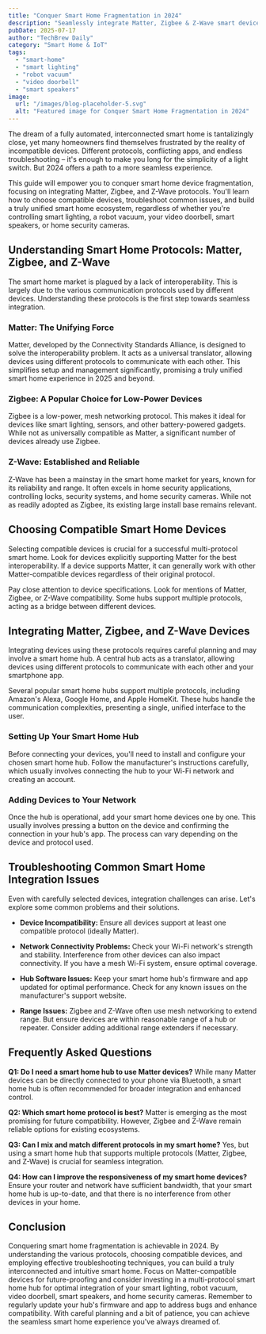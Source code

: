 ```yaml
---
title: "Conquer Smart Home Fragmentation in 2024"
description: "Seamlessly integrate Matter, Zigbee & Z-Wave smart devices (lighting, robot vacuums, video doorbells etc.)!  This complete guide helps you troubleshoot common issues and build a truly unified smart home in 2024. Read now!"
pubDate: 2025-07-17
author: "TechBrew Daily"
category: "Smart Home & IoT"
tags:
  - "smart-home"
  - "smart lighting"
  - "robot vacuum"
  - "video doorbell"
  - "smart speakers"
image:
  url: "/images/blog-placeholder-5.svg"
  alt: "Featured image for Conquer Smart Home Fragmentation in 2024"
---
```


The dream of a fully automated, interconnected smart home is tantalizingly close, yet many homeowners find themselves frustrated by the reality of incompatible devices.  Different protocols, conflicting apps, and endless troubleshooting – it's enough to make you long for the simplicity of a light switch.  But 2024 offers a path to a more seamless experience.


This guide will empower you to conquer smart home device fragmentation, focusing on integrating Matter, Zigbee, and Z-Wave protocols.  You'll learn how to choose compatible devices, troubleshoot common issues, and build a truly unified smart home ecosystem, regardless of whether you're controlling smart lighting, a robot vacuum, your video doorbell, smart speakers, or home security cameras.


## Understanding Smart Home Protocols: Matter, Zigbee, and Z-Wave

The smart home market is plagued by a lack of interoperability.  This is largely due to the various communication protocols used by different devices.  Understanding these protocols is the first step towards seamless integration.

### Matter: The Unifying Force

Matter, developed by the Connectivity Standards Alliance, is designed to solve the interoperability problem.  It acts as a universal translator, allowing devices using different protocols to communicate with each other.  This simplifies setup and management significantly, promising a truly unified smart home experience in 2025 and beyond.


### Zigbee: A Popular Choice for Low-Power Devices

Zigbee is a low-power, mesh networking protocol.  This makes it ideal for devices like smart lighting, sensors, and other battery-powered gadgets.  While not as universally compatible as Matter, a significant number of devices already use Zigbee.


### Z-Wave: Established and Reliable

Z-Wave has been a mainstay in the smart home market for years, known for its reliability and range.  It often excels in home security applications, controlling locks, security systems, and home security cameras.  While not as readily adopted as Zigbee, its existing large install base remains relevant.


## Choosing Compatible Smart Home Devices

Selecting compatible devices is crucial for a successful multi-protocol smart home.   Look for devices explicitly supporting Matter for the best interoperability. If a device supports Matter, it can generally work with other Matter-compatible devices regardless of their original protocol.

Pay close attention to device specifications. Look for mentions of Matter, Zigbee, or Z-Wave compatibility. Some hubs support multiple protocols, acting as a bridge between different devices.


## Integrating Matter, Zigbee, and Z-Wave Devices

Integrating devices using these protocols requires careful planning and may involve a smart home hub. A central hub acts as a translator, allowing devices using different protocols to communicate with each other and your smartphone app.

Several popular smart home hubs support multiple protocols, including Amazon's Alexa, Google Home, and Apple HomeKit.  These hubs handle the communication complexities, presenting a single, unified interface to the user.


### Setting Up Your Smart Home Hub

Before connecting your devices, you'll need to install and configure your chosen smart home hub.  Follow the manufacturer's instructions carefully, which usually involves connecting the hub to your Wi-Fi network and creating an account.


### Adding Devices to Your Network

Once the hub is operational, add your smart home devices one by one.  This usually involves pressing a button on the device and confirming the connection in your hub's app.  The process can vary depending on the device and protocol used.


## Troubleshooting Common Smart Home Integration Issues

Even with carefully selected devices, integration challenges can arise.  Let's explore some common problems and their solutions.

* **Device Incompatibility:** Ensure all devices support at least one compatible protocol (ideally Matter).

* **Network Connectivity Problems:** Check your Wi-Fi network's strength and stability.  Interference from other devices can also impact connectivity.  If you have a mesh Wi-Fi system, ensure optimal coverage.

* **Hub Software Issues:** Keep your smart home hub's firmware and app updated for optimal performance.  Check for any known issues on the manufacturer's support website.

* **Range Issues:**  Zigbee and Z-Wave often use mesh networking to extend range.  But ensure devices are within reasonable range of a hub or repeater.  Consider adding additional range extenders if necessary.


##  Frequently Asked Questions

**Q1:  Do I need a smart home hub to use Matter devices?**  While many Matter devices can be directly connected to your phone via Bluetooth, a smart home hub is often recommended for broader integration and enhanced control.

**Q2:  Which smart home protocol is best?** Matter is emerging as the most promising for future compatibility.  However, Zigbee and Z-Wave remain reliable options for existing ecosystems.

**Q3:  Can I mix and match different protocols in my smart home?**  Yes, but using a smart home hub that supports multiple protocols (Matter, Zigbee, and Z-Wave) is crucial for seamless integration.

**Q4: How can I improve the responsiveness of my smart home devices?**  Ensure your router and network have sufficient bandwidth, that your smart home hub is up-to-date, and that there is no interference from other devices in your home.


## Conclusion

Conquering smart home fragmentation is achievable in 2024.  By understanding the various protocols, choosing compatible devices, and employing effective troubleshooting techniques, you can build a truly interconnected and intuitive smart home.  Focus on Matter-compatible devices for future-proofing and consider investing in a multi-protocol smart home hub for optimal integration of your smart lighting, robot vacuum, video doorbell, smart speakers, and home security cameras. Remember to regularly update your hub's firmware and app to address bugs and enhance compatibility.  With careful planning and a bit of patience, you can achieve the seamless smart home experience you've always dreamed of.